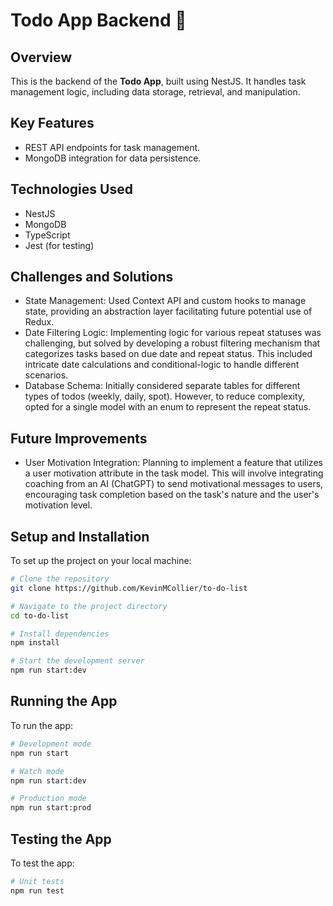 # Todo App Backend 📝

## Overview
This is the backend of the **Todo App**, built using NestJS. It handles task management logic, including data storage, retrieval, and manipulation.

## Key Features
- REST API endpoints for task management.
- MongoDB integration for data persistence.

## Technologies Used
- NestJS
- MongoDB
- TypeScript
- Jest (for testing)

## Challenges and Solutions
- State Management: Used Context API and custom hooks to manage state, providing an abstraction layer facilitating future potential use of Redux.
- Date Filtering Logic: Implementing logic for various repeat statuses was challenging, but solved by developing a robust filtering mechanism that categorizes tasks based on due date and repeat status. This included intricate date calculations and conditional-logic to handle different scenarios.
- Database Schema: Initially considered separate tables for different types of todos (weekly, daily, spot). However, to reduce complexity, opted for a single model with an enum to represent the repeat status.

## Future Improvements
- User Motivation Integration: Planning to implement a feature that utilizes a user motivation attribute in the task model. This will involve integrating coaching from an AI (ChatGPT) to send motivational messages to users, encouraging task completion based on the task's nature and the user's motivation level.


## Setup and Installation
To set up the project on your local machine:
```bash
# Clone the repository
git clone https://github.com/KevinMCollier/to-do-list

# Navigate to the project directory
cd to-do-list

# Install dependencies
npm install

# Start the development server
npm run start:dev
```

## Running the App
To run the app:
```bash
# Development mode
npm run start

# Watch mode
npm run start:dev

# Production mode
npm run start:prod
```

## Testing the App
To test the app:
```bash
# Unit tests
npm run test
```

